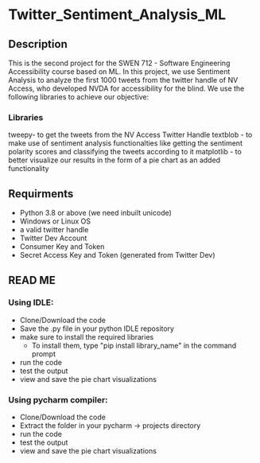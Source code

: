 # Twitter_Sentiment_Analysis_ML

## Description 
This is the second project for the SWEN 712 - Software Engineering Accessibility course based on ML. In this project, we use Sentiment Analysis to analyze the first 1000 tweets from the twitter handle of NV Access, who developed NVDA for accessibility for the blind. We use the following libraries to achieve our objective: 

### Libraries 
tweepy- to get the tweets from the NV Access Twitter Handle 
textblob - to make use of sentiment analysis functionalties like getting the sentiment polarity scores and classifying the tweets according to it 
matplotlib - to better visualize our results in the form of a pie chart as an added functionality 

## Requirments

- Python 3.8 or above (we need inbuilt unicode)
- Windows or Linux OS 
- a valid twitter handle 
- Twitter Dev Account 
- Consumer Key and Token 
- Secret Access Key and Token (generated from Twitter Dev) 

## READ ME 

### Using IDLE: 

- Clone/Download the code 
- Save the .py file in your python IDLE repository 
- make sure to install the required libraries 
  - To install them, type "pip install library_name" in the command prompt
- run the code 
- test the output 
- view and save the pie chart visualizations 

### Using pycharm compiler: 

- Clone/Download the code 
- Extract the folder in your pycharm -> projects directory  
- run the code 
- test the output 
- view and save the pie chart visualizations 

